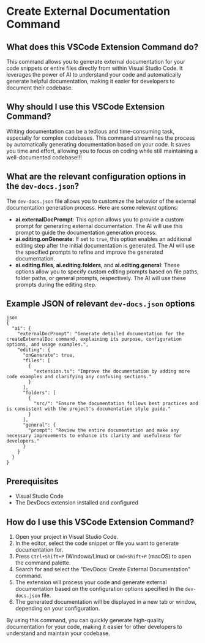 
# Create External Documentation Command

## What does this VSCode Extension Command do?

This command allows you to generate external documentation for your code snippets or entire files directly from within Visual Studio Code. It leverages the power of AI to understand your code and automatically generate helpful documentation, making it easier for developers to document their codebase.

## Why should I use this VSCode Extension Command?

Writing documentation can be a tedious and time-consuming task, especially for complex codebases. This command streamlines the process by automatically generating documentation based on your code. It saves you time and effort, allowing you to focus on coding while still maintaining a well-documented codebase!!!

## What are the relevant configuration options in the `dev-docs.json`?

The `dev-docs.json` file allows you to customize the behavior of the external documentation generation process. Here are some relevant options:

- **ai.externalDocPrompt**: This option allows you to provide a custom prompt for generating external documentation. The AI will use this prompt to guide the documentation generation process.
- **ai.editing.onGenerate**: If set to `true`, this option enables an additional editing step after the initial documentation is generated. The AI will use the specified prompts to refine and improve the generated documentation.
- **ai.editing.files**, **ai.editing.folders**, and **ai.editing.general**: These options allow you to specify custom editing prompts based on file paths, folder paths, or general prompts, respectively. The AI will use these prompts during the editing step.

## Example JSON of relevant `dev-docs.json` options

```
json
{
  "ai": {
    "externalDocPrompt": "Generate detailed documentation for the createExternalDoc command, explaining its purpose, configuration options, and usage examples.",
    "editing": {
      "onGenerate": true,
      "files": [
        {
          "extension.ts": "Improve the documentation by adding more code examples and clarifying any confusing sections."
        }
      ],
      "folders": [
        {
          "src/": "Ensure the documentation follows best practices and is consistent with the project's documentation style guide."
        }
      ],
      "general": {
        "prompt": "Review the entire documentation and make any necessary improvements to enhance its clarity and usefulness for developers."
      }
    }
  }
}

```

## Prerequisites

- Visual Studio Code
- The DevDocs extension installed and configured

## How do I use this VSCode Extension Command?

1. Open your project in Visual Studio Code.
2. In the editor, select the code snippet or file you want to generate documentation for.
3. Press `Ctrl+Shift+P` (Windows/Linux) or `Cmd+Shift+P` (macOS) to open the command palette.
4. Search for and select the "DevDocs: Create External Documentation" command.
5. The extension will process your code and generate external documentation based on the configuration options specified in the `dev-docs.json` file.
6. The generated documentation will be displayed in a new tab or window, depending on your configuration.

By using this command, you can quickly generate high-quality documentation for your code, making it easier for other developers to understand and maintain your codebase.


